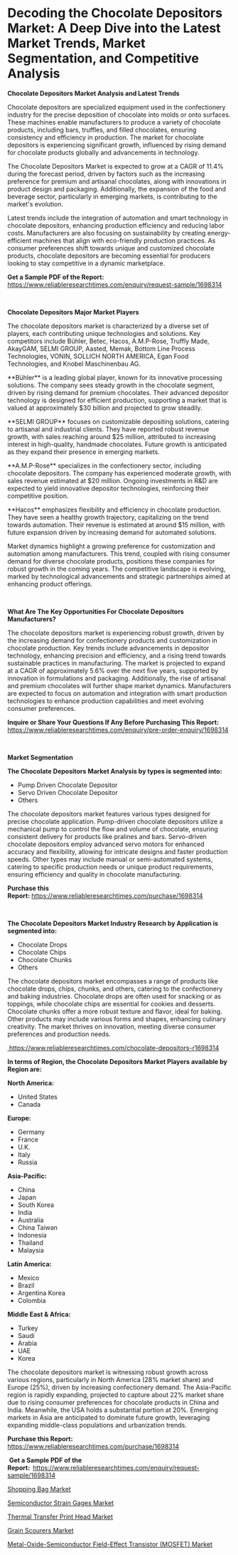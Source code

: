 <p><h1>Decoding the Chocolate Depositors Market: A Deep Dive into the Latest Market Trends, Market Segmentation, and Competitive Analysis</h1></p><p><strong>Chocolate Depositors Market Analysis and Latest Trends</strong></p>
<p><p>Chocolate depositors are specialized equipment used in the confectionery industry for the precise deposition of chocolate into molds or onto surfaces. These machines enable manufacturers to produce a variety of chocolate products, including bars, truffles, and filled chocolates, ensuring consistency and efficiency in production. The market for chocolate depositors is experiencing significant growth, influenced by rising demand for chocolate products globally and advancements in technology. </p><p>The Chocolate Depositors Market is expected to grow at a CAGR of 11.4% during the forecast period, driven by factors such as the increasing preference for premium and artisanal chocolates, along with innovations in product design and packaging. Additionally, the expansion of the food and beverage sector, particularly in emerging markets, is contributing to the market's evolution. </p><p>Latest trends include the integration of automation and smart technology in chocolate depositors, enhancing production efficiency and reducing labor costs. Manufacturers are also focusing on sustainability by creating energy-efficient machines that align with eco-friendly production practices. As consumer preferences shift towards unique and customized chocolate products, chocolate depositors are becoming essential for producers looking to stay competitive in a dynamic marketplace.</p></p>
<p><strong>Get a Sample PDF of the Report:&nbsp;</strong> <a href="https://www.reliableresearchtimes.com/enquiry/request-sample/1698314?utm_campaign=1347&utm_medium=2&utm_source=Github&utm_content=ia&utm_term=04102024&utm_id=chocolate-depositors">https://www.reliableresearchtimes.com/enquiry/request-sample/1698314</a></p>
<p>&nbsp;</p>
<p><strong>Chocolate Depositors Major Market Players</strong></p>
<p><p>The chocolate depositors market is characterized by a diverse set of players, each contributing unique technologies and solutions. Key competitors include Bühler, Betec, Hacos, A.M.P-Rose, Truffly Made, AkayGAM, SELMI GROUP, Aasted, Memak, Bottom Line Process Technologies, VONIN, SOLLICH NORTH AMERICA, Egan Food Technologies, and Knobel Maschinenbau AG.</p><p>**Bühler** is a leading global player, known for its innovative processing solutions. The company sees steady growth in the chocolate segment, driven by rising demand for premium chocolates. Their advanced depositor technology is designed for efficient production, supporting a market that is valued at approximately $30 billion and projected to grow steadily.</p><p>**SELMI GROUP** focuses on customizable depositing solutions, catering to artisanal and industrial clients. They have reported robust revenue growth, with sales reaching around $25 million, attributed to increasing interest in high-quality, handmade chocolates. Future growth is anticipated as they expand their presence in emerging markets.</p><p>**A.M.P-Rose** specializes in the confectionery sector, including chocolate depositors. The company has experienced moderate growth, with sales revenue estimated at $20 million. Ongoing investments in R&D are expected to yield innovative depositor technologies, reinforcing their competitive position.</p><p>**Hacos** emphasizes flexibility and efficiency in chocolate production. They have seen a healthy growth trajectory, capitalizing on the trend towards automation. Their revenue is estimated at around $15 million, with future expansion driven by increasing demand for automated solutions.</p><p>Market dynamics highlight a growing preference for customization and automation among manufacturers. This trend, coupled with rising consumer demand for diverse chocolate products, positions these companies for robust growth in the coming years. The competitive landscape is evolving, marked by technological advancements and strategic partnerships aimed at enhancing product offerings.</p></p>
<p>&nbsp;</p>
<p><strong>What Are The Key Opportunities For Chocolate Depositors Manufacturers?</strong></p>
<p><p>The chocolate depositors market is experiencing robust growth, driven by the increasing demand for confectionery products and customization in chocolate production. Key trends include advancements in depositor technology, enhancing precision and efficiency, and a rising trend towards sustainable practices in manufacturing. The market is projected to expand at a CAGR of approximately 5.6% over the next five years, supported by innovation in formulations and packaging. Additionally, the rise of artisanal and premium chocolates will further shape market dynamics. Manufacturers are expected to focus on automation and integration with smart production technologies to enhance production capabilities and meet evolving consumer preferences.</p></p>
<p><strong>Inquire or Share Your Questions If Any Before Purchasing This Report:</strong> <a href="https://www.reliableresearchtimes.com/enquiry/pre-order-enquiry/1698314?utm_campaign=1347&utm_medium=2&utm_source=Github&utm_content=ia&utm_term=04102024&utm_id=chocolate-depositors">https://www.reliableresearchtimes.com/enquiry/pre-order-enquiry/1698314</a></p>
<p>&nbsp;</p>
<p><strong>Market Segmentation</strong></p>
<p><strong>The Chocolate Depositors Market Analysis by types is segmented into:</strong></p>
<p><ul><li>Pump Driven Chocolate Depositor</li><li>Servo Driven Chocolate Depositor</li><li>Others</li></ul></p>
<p><p>The chocolate depositors market features various types designed for precise chocolate application. Pump-driven chocolate depositors utilize a mechanical pump to control the flow and volume of chocolate, ensuring consistent delivery for products like pralines and bars. Servo-driven chocolate depositors employ advanced servo motors for enhanced accuracy and flexibility, allowing for intricate designs and faster production speeds. Other types may include manual or semi-automated systems, catering to specific production needs or unique product requirements, ensuring efficiency and quality in chocolate manufacturing.</p></p>
<p><strong>Purchase this Report:&nbsp;</strong><a href="https://www.reliableresearchtimes.com/purchase/1698314?utm_campaign=1347&utm_medium=2&utm_source=Github&utm_content=ia&utm_term=04102024&utm_id=chocolate-depositors">https://www.reliableresearchtimes.com/purchase/1698314</a></p>
<p>&nbsp;</p>
<p><strong>The Chocolate Depositors Market Industry Research by Application is segmented into:</strong></p>
<p><ul><li>Chocolate Drops</li><li>Chocolate Chips</li><li>Chocolate Chunks</li><li>Others</li></ul></p>
<p><p>The chocolate depositors market encompasses a range of products like chocolate drops, chips, chunks, and others, catering to the confectionery and baking industries. Chocolate drops are often used for snacking or as toppings, while chocolate chips are essential for cookies and desserts. Chocolate chunks offer a more robust texture and flavor, ideal for baking. Other products may include various forms and shapes, enhancing culinary creativity. The market thrives on innovation, meeting diverse consumer preferences and production needs.</p></p>
<p><a href="https://www.reliableresearchtimes.com/chocolate-depositors-r1698314?utm_campaign=1347&utm_medium=2&utm_source=Github&utm_content=ia&utm_term=04102024&utm_id=chocolate-depositors">&nbsp;https://www.reliableresearchtimes.com/chocolate-depositors-r1698314</a></p>
<p><strong>In terms of Region, the Chocolate Depositors Market Players available by Region are:</strong></p>
<p>
    <p> <strong> North America: </strong>
        <ul>
            <li>United States</li>
            <li>Canada</li>
        </ul>
        </p> 
    <p> <strong> Europe: </strong>
        <ul>
            <li>Germany</li>
            <li>France</li>
            <li>U.K.</li>
            <li>Italy</li>
            <li>Russia</li>
        </ul>
        </p> 
    <p> <strong> Asia-Pacific: </strong>
        <ul>
            <li>China</li>
            <li>Japan</li>
            <li>South Korea</li>
            <li>India</li>
            <li>Australia</li>
            <li>China Taiwan</li>
            <li>Indonesia</li>
            <li>Thailand</li>
            <li>Malaysia</li>
        </ul>
        </p> 
    <p> <strong> Latin America: </strong>
        <ul>
            <li>Mexico</li>
            <li>Brazil</li>
            <li>Argentina Korea</li>
            <li>Colombia</li>
        </ul>
        </p> 
    <p> <strong> Middle East & Africa: </strong>
        <ul>
            <li>Turkey</li>
            <li>Saudi</li>
            <li>Arabia</li>
            <li>UAE</li>
            <li>Korea</li>
        </ul>
    </p>
    </p>
<p><p>The chocolate depositors market is witnessing robust growth across various regions, particularly in North America (28% market share) and Europe (25%), driven by increasing confectionery demand. The Asia-Pacific region is rapidly expanding, projected to capture about 22% market share due to rising consumer preferences for chocolate products in China and India. Meanwhile, the USA holds a substantial portion at 20%. Emerging markets in Asia are anticipated to dominate future growth, leveraging expanding middle-class populations and urbanization trends.</p></p>
<p><strong>Purchase this Report: </strong><a href="https://www.reliableresearchtimes.com/purchase/1698314?utm_campaign=1347&utm_medium=2&utm_source=Github&utm_content=ia&utm_term=04102024&utm_id=chocolate-depositors">https://www.reliableresearchtimes.com/purchase/1698314</a></p>
<p>&nbsp;<strong>Get a Sample PDF of the Report:&nbsp;&nbsp;</strong><a href="https://www.reliableresearchtimes.com/enquiry/request-sample/1698314?utm_campaign=1347&utm_medium=2&utm_source=Github&utm_content=ia&utm_term=04102024&utm_id=chocolate-depositors">https://www.reliableresearchtimes.com/enquiry/request-sample/1698314</a></p>
<p><strong></strong></p>
<p><p><a href="https://www.linkedin.com/pulse/emerging-shopping-bag-market-opportunities-analysis-investors-tpn7c?utm_campaign=1347&utm_medium=2&utm_source=Github&utm_content=ia&utm_term=04102024&utm_id=chocolate-depositors">Shopping Bag Market</a></p><p><a href="https://www.linkedin.com/pulse/semiconductor-strain-gages-industry-sector-new-technologies-xdbae?utm_campaign=1347&utm_medium=2&utm_source=Github&utm_content=ia&utm_term=04102024&utm_id=chocolate-depositors">Semiconductor Strain Gages Market</a></p><p><a href="https://www.linkedin.com/pulse/consumer-behavior-shifts-thermal-transfer-print-head-market-mwqhe?utm_campaign=1347&utm_medium=2&utm_source=Github&utm_content=ia&utm_term=04102024&utm_id=chocolate-depositors">Thermal Transfer Print Head Market</a></p><p><a href="https://github.com/SamiaChowdhury801/Market-Research-Report-List-1/blob/main/grain-scourers-market.md?utm_campaign=1347&utm_medium=2&utm_source=Github&utm_content=ia&utm_term=04102024&utm_id=chocolate-depositors">Grain Scourers Market</a></p><p><a href="https://issuu.com/reportprime-2/docs/metal-oxide-semiconductor-field-eff_f38919e61b84fa?utm_campaign=1347&utm_medium=2&utm_source=Github&utm_content=ia&utm_term=04102024&utm_id=chocolate-depositors">Metal-Oxide-Semiconductor Field-Effect Transistor  (MOSFET) Market</a></p></p>